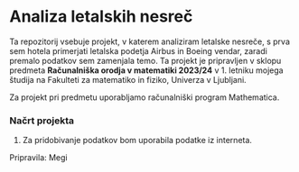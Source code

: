 # Analiza letalskih nesreč
Ta repozitorij vsebuje projekt, v katerem analiziram letalske nesreče, s prva sem hotela primerjati letalska podetja Airbus in Boeing vendar, zaradi premalo podatkov sem zamenjala temo. Ta projekt je pripravljen v sklopu predmeta **Računalniška orodja v matematiki 2023/24** v 1. letniku mojega študija na Fakulteti za matematiko in fiziko, Univerza v Ljubljani.

Za projekt pri predmetu uporabljamo računalniški program Mathematica.

### Načrt projekta
1. Za pridobivanje podatkov bom uporabila podatke iz interneta.

Pripravila: Megi
